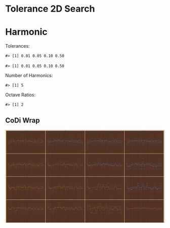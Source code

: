 Tolerance 2D Search
================

# Harmonic

Tolerances:

    #> [1] 0.01 0.05 0.10 0.50

    #> [1] 0.01 0.05 0.10 0.50

Number of Harmonics:

    #> [1] 5

Octave Ratios:

    #> [1] 2

## CoDi Wrap

![](../figures/tolerance_2D_search/unnamed-chunk-14-1.png)<!-- -->
